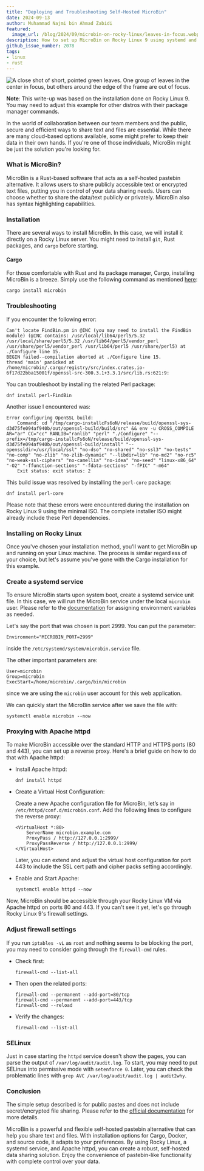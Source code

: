 ```yaml
---
title: "Deploying and Troubleshooting Self-Hosted MicroBin"
date: 2024-09-13
author: Muhammad Najmi bin Ahmad Zabidi
featured:
  image_url: /blog/2024/09/microbin-on-rocky-linux/leaves-in-focus.webp
description: How to set up MicroBin on Rocky Linux 9 using systemd and Apache httpd, and how to troubleshoot installation issues with systemd and firewall settings
github_issue_number: 2078
tags:
- linux
- rust
---
```


![A close shot of short, pointed green leaves. One group of leaves in the center in focus, but others around the edge of the frame are out of focus.](/blog/2024/09/microbin-on-rocky-linux/leaves-in-focus.webp)

<!-- Photo by Seth Jensen -->

**Note**: This write-up was based on the installation done on Rocky Linux 9. You may need to adjust this example for other distros with their package manager commands.

In the world of collaboration between our team members and the public, secure and efficient ways to share text and files are essential. While there are many cloud-based options available, some might prefer to keep their data in their own hands. If you're one of those individuals, MicroBin might be just the solution you're looking for.

### What is MicroBin?

MicroBin is a Rust-based software that acts as a self-hosted pastebin alternative. It allows users to share publicly accessible text or encrypted text files, putting you in control of your data sharing needs. Users can choose whether to share the data/text publicly or privately. MicroBin also has syntax highlighting capabilities.

### Installation

There are several ways to install MicroBin. In this case, we will install it directly on a Rocky Linux server. You might need to install `git`, Rust packages, and `cargo` before starting.

#### Cargo

For those comfortable with Rust and its package manager, Cargo, installing MicroBin is a breeze. Simply use the following command as mentioned [here](https://microbin.eu/docs/installation-and-configuration/cargo/):

```plain
cargo install microbin
```

### Troubleshooting
If you encounter the following error:

```plain
Can't locate FindBin.pm in @INC (you may need to install the FindBin module) (@INC contains: /usr/local/lib64/perl5/5.32 /usr/local/share/perl5/5.32 /usr/lib64/perl5/vendor_perl /usr/share/perl5/vendor_perl /usr/lib64/perl5 /usr/share/perl5) at ./Configure line 15.
BEGIN failed--compilation aborted at ./Configure line 15.
thread 'main' panicked at /home/microbin/.cargo/registry/src/index.crates.io-6f17d22bba15001f/openssl-src-300.3.1+3.3.1/src/lib.rs:621:9:
```

You can troubleshoot by installing the related Perl package:

```plain
dnf install perl-FindBin
```

Another issue I encountered was:

```plain
Error configuring OpenSSL build:
    Command: cd "/tmp/cargo-installcFs6oN/release/build/openssl-sys-d3d75fe094af940b/out/openssl-build/build/src" && env -u CROSS_COMPILE AR="ar" CC="cc" RANLIB="ranlib" "perl" "./Configure" "--prefix=/tmp/cargo-installcFs6oN/release/build/openssl-sys-d3d75fe094af940b/out/openssl-build/install" "--openssldir=/usr/local/ssl" "no-dso" "no-shared" "no-ssl3" "no-tests" "no-comp" "no-zlib" "no-zlib-dynamic" "--libdir=lib" "no-md2" "no-rc5" "no-weak-ssl-ciphers" "no-camellia" "no-idea" "no-seed" "linux-x86_64" "-O2" "-ffunction-sections" "-fdata-sections" "-fPIC" "-m64"
    Exit status: exit status: 2
```

This build issue was resolved by installing the `perl-core` package:

```plain
dnf install perl-core
```

Please note that these errors were encountered during the installation on Rocky Linux 9 using the minimal ISO. The complete installer ISO might already include these Perl dependencies.

### Installing on Rocky Linux

Once you've chosen your installation method, you'll want to get MicroBin up and running on your Linux machine. The process is similar regardless of your choice, but let's assume you've gone with the Cargo installation for this example.

### Create a systemd service

To ensure MicroBin starts upon system boot, create a systemd service unit file. In this case, we will run the MicroBin service under the local `microbin` user. Please refer to the [documentation](https://microbin.eu/docs/installation-and-configuration/cargo/) for assigning environment variables as needed.

Let's say the port that was chosen is port 2999. You can put the parameter:

```plain
Environment="MICROBIN_PORT=2999"
```

inside the `/etc/systemd/system/microbin.service` file.

The other important parameters are:

```plain
User=microbin
Group=microbin
ExecStart=/home/microbin/.cargo/bin/microbin
```

since we are using the `microbin` user account for this web application.

We can quickly start the MicroBin service after we save the file with:

```plain
systemctl enable microbin --now 
```

### Proxying with Apache httpd

To make MicroBin accessible over the standard HTTP and HTTPS ports (80 and 443), you can set up a reverse proxy. Here's a brief guide on how to do that with Apache httpd:

- Install Apache httpd:

    ```plain
    dnf install httpd
    ```

- Create a Virtual Host Configuration:

    Create a new Apache configuration file for MicroBin, let’s say in `/etc/httpd/conf.d/microbin.conf`. Add the following lines to configure the reverse proxy:

    ```plain
    <VirtualHost *:80>
        ServerName microbin.example.com
        ProxyPass / http://127.0.0.1:2999/
        ProxyPassReverse / http://127.0.0.1:2999/
    </VirtualHost>
    ```

    Later, you can extend and adjust the virtual host configuration for port 443 to include the SSL cert path and cipher packs setting accordingly.

- Enable and Start Apache:

    ```plain
    systemctl enable httpd --now
    ```

Now, MicroBin should be accessible through your Rocky Linux VM via Apache httpd on ports 80 and 443. If you can't see it yet, let's go through Rocky Linux 9's firewall settings.

### Adjust firewall settings

If you run `iptables -vL` as `root` and nothing seems to be blocking the port, you may need to consider going through the `firewall-cmd` rules.

- Check first:

    ```plain
    firewall-cmd --list-all
    ```

- Then open the related ports:

    ```plain
    firewall-cmd --permanent --add-port=80/tcp
    firewall-cmd --permanent --add-port=443/tcp
    firewall-cmd --reload
    ```

- Verify the changes:

    ```plain
    firewall-cmd --list-all
    ```

### SELinux

Just in case starting the `httpd` service doesn't show the pages, you can parse the output of `/var/log/audit/audit.log`. To start, you may need to put SELinux into permissive mode with `setenforce 0`. Later, you can check the problematic lines with `grep AVC /var/log/audit/audit.log | audit2why`.

### Conclusion

The simple setup described is for public pastes and does not include secret/​encrypted file sharing. Please refer to the [official documentation](https://microbin.eu/docs/installation-and-configuration/configuration/#microbin_encryption_client_side) for more details.

MicroBin is a powerful and flexible self-hosted pastebin alternative that can help you share text and files. With installation options for Cargo, Docker, and source code, it adapts to your preferences. By using Rocky Linux, a systemd service, and Apache httpd, you can create a robust, self-hosted data sharing solution. Enjoy the convenience of pastebin-like functionality with complete control over your data.

